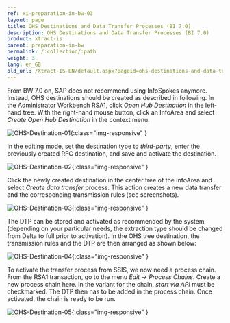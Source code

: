 ```yaml
---
ref: xi-preparation-in-bw-03
layout: page
title: OHS Destinations and Data Transfer Processes (BI 7.0)
description: OHS Destinations and Data Transfer Processes (BI 7.0)
product: xtract-is
parent: preparation-in-bw
permalink: /:collection/:path
weight: 3
lang: en_GB
old_url: /Xtract-IS-EN/default.aspx?pageid=ohs-destinations-and-data-transfer-processes-bi-7_0_1
---
```


From BW 7.0 on, SAP does not recommend using InfoSpokes anymore. Instead, OHS destinations should be created as described in following.
In the Administrator Workbench RSA1, click *Open Hub Destination* in the left-hand tree. With the right-hand mouse button, click an InfoArea and select *Create Open Hub Destination* in the context menu.

![OHS-Destination-01](/img/content/OHS-Destination-01.png){:class="img-responsive" }

In the editing mode, set the destination type to *third-party*, enter the previously created RFC destination, and save and activate the destination.

![OHS-Destination-02](/img/content/OHS-Destination-02.png){:class="img-responsive" }

Click the newly created destination in the center tree of the InfoArea and select *Create data transfer* process. This action creates a new data transfer and the corresponding transmission rules (see screenshots).

![OHS-Destination-03](/img/content/OHS-Destination-03.png){:class="img-responsive" }


The DTP can be stored and activated as recommended by the system (depending on your particular needs, the extraction type should be changed from Delta to full prior to activation). In the OHS tree destination, the transmission rules and the DTP are then arranged as shown below:

![OHS-Destination-04](/img/content/OHS-Destination-04.png){:class="img-responsive" }


To activate the transfer process from SSIS, we now need a process chain. From the RSA1 transaction, go to the menu *Edit -> Process Chains*. Create a new process chain here. In the variant for the chain, *start via API* must be checkmarked. The DTP then has to be added in the process chain. Once activated, the chain is ready to be run.

![OHS-Destination-05](/img/content/OHS-Destination-05.png){:class="img-responsive" }